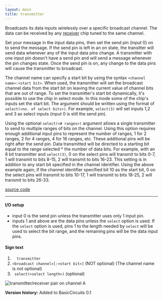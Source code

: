 ```yaml
---
layout: main
title: transmitter
---
```


Broadcasts its data inputs wirelessly over a specific broadcast channel. The data can be received by any [receiver](Receiver) chip tuned to the same channel.

Set your message in the input data pins, then set the send pin (input 0) on to send the message. If the send pin is left in an on state, the transitter will send data whenever any of the input data pins change.
A transmitter with one input pin doesn't have a send pin and will send a message whenever the pin changes state.
Once the send pin is on, any change to the data pins will cause the transmitter to broadcast.

The channel name can specify a start bit by using the syntax `<channel name>:<start bit>`. When used, the transmitter will set the broadcast channel data from the start bit on leaving the current value of channel bits that are out of range.
To set the transmitter's start bit dynamically, it's possible to use the chip in select mode. In this mode some of the chip's inputs set the start bit.
The argument should be written using the format of `select(<no. of select bits>)`. For example, `select(3)` will set inputs 1,2 and 3 as select inputs (input 0 is still the send pin).

Using the optional `select(<# ranges>)` argument allows a single transmitter to send to multiple ranges of bits on the channel. Using this option requires enough additional input pins to represent the number of ranges, 1 for 2 ranges, 2 for 4 ranges, 4 for 16 ranges, etc. These additional pins will be right after the send pin. Data transmitted will be directed to a starting bit equal to the range selected * the number of data bits. For example, with an 8 bit transmitter and `select(3)`, 0 on the select pins will transmit to bits 0-7, 1 will transmit to bits 8-15, 2 will transmit to bits 16-23. This setting is in addition to any start bit specified in the channel identifier. Using the above example again, if the channel identifier specified bit 10 as the start bit, 0 on the select pins will transmit to bits 10-17, 1 will transmit to bits 18-25, 2 will transmit to bits 26-33.

[source code](https://github.com/eisental/BasicCircuits/blob/master/src/main/java/org/tal/basiccircuits/transmitter.java)

* * *


#### I/O setup 
* input 0 is the send pin unless the transmitter uses only 1 input pin.
* inputs 1 and above are the data pins unless the `select` option is used. If the `select` option is used, pins 1 to the length needed by `select` will be used to select the bit range, and the remaining pins will be the data input pins.

#### Sign text
1. `   transmitter   `
2. ` <broadcast channel>[:<start bit>] ` (NOT optional) (The channel name is not optional)
3. ` select(<select length>)` (optional)

![transmitter/receiver pair on channel A](/RedstoneChips/images/transmitterreceiver.png "transmitter/receiver pair on channel A")

__Version history:__ Added to BasicCircuits 0.1